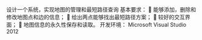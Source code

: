 ﻿设计一个系统，实现地图的管理和最短路径查询 
基本要求： 
	能够添加，删除和修改地图点和边的信息； 
	给出两点能够找出最短路径方案； 
	较好的交互界面； 
	地图信息的永久性保存和读取。
开发环境：
Microsoft Visual Studio 2012

